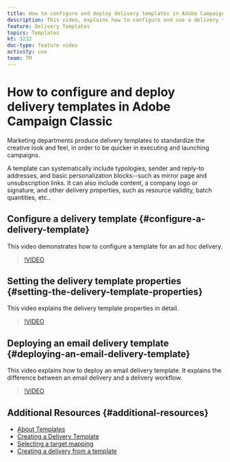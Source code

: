 ```yaml
---
title: How to configure and deploy delivery templates in Adobe Campaign Classic
description: This video, explains how to configure and use a delivery template.
feature: Delivery Templates
topics: Templates
kt: 3232
doc-type: feature video
activity: use
team: TM
---
```


# How to configure and deploy delivery templates in Adobe Campaign Classic

Marketing departments produce delivery templates to standardize the creative look and feel, in order to be quicker in executing and launching campaigns.

A template can systematically include typologies, sender and reply-to addresses, and basic personalization blocks--such as mirror page and unsubscription links. It can also include content, a company logo or signature, and other delivery properties, such as resource validity, batch quantities, etc..

## Configure a delivery template {#configure-a-delivery-template}

This video demonstrates how to configure a template for an ad hoc delivery.

>[!VIDEO](https://video.tv.adobe.com/v/24066?quality=12)

## Setting the delivery template properties {#setting-the-delivery-template-properties}

This video explains the delivery template properties in detail.

>[!VIDEO](https://video.tv.adobe.com/v/24067?quality=12)

## Deploying an email delivery template {#deploying-an-email-delivery-template}

This video explains how to deploy an email delivery template. It explains the difference between an email delivery and a delivery workflow.

>[!VIDEO](https://video.tv.adobe.com/v/24065?qualit=12)

## Additional Resources {#additional-resources}

* [About Templates](https://docs.adobe.com/content/help/en/campaign-classic/using/sending-messages/using-delivery-templates/about-templates.html)
* [Creating a Delivery Template](https://docs.adobe.com/content/help/en/campaign-classic/using/sending-messages/using-delivery-templates/creating-a-delivery-template.html)
* [Selecting a target mapping](https://docs.adobe.com/content/help/en/campaign-classic/using/sending-messages/using-delivery-templates/selecting-a-target-mapping.html)
* [Creating a delivery from a template](https://docs.adobe.com/content/help/en/campaign-classic/using/sending-messages/using-delivery-templates/creating-a-delivery-from-a-template.html)
